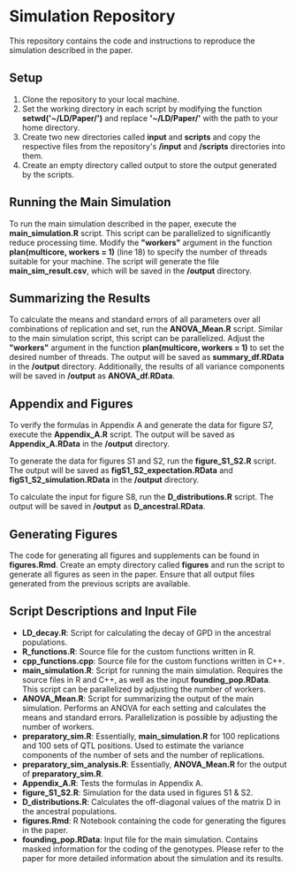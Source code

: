 # Simulation Repository
This repository contains the code and instructions to reproduce the simulation described in the paper.

## Setup
1. Clone the repository to your local machine.
2. Set the working directory in each script by modifying the function **setwd('~/LD/Paper/')** and replace **'~/LD/Paper/'** with the path to your home directory.
3. Create two new directories called **input** and **scripts** and copy the respective files from the repository's **/input** and **/scripts** directories into them.
4. Create an empty directory called output to store the output generated by the scripts.

## Running the Main Simulation
To run the main simulation described in the paper, execute the **main_simulation.R** script. This script can be parallelized to significantly reduce processing time. Modify the **"workers"** argument in the function **plan(multicore, workers = 1)** (line 18) to specify the number of threads suitable for your machine. The script will generate the file **main_sim_result.csv**, which will be saved in the **/output** directory.

## Summarizing the Results
To calculate the means and standard errors of all parameters over all combinations of replication and set, run the **ANOVA_Mean.R** script. Similar to the main simulation script, this script can be parallelized. Adjust the **"workers"** argument in the function **plan(multicore, workers = 1)** to set the desired number of threads. The output will be saved as **summary_df.RData** in the **/output** directory. Additionally, the results of all variance components will be saved in **/output** as **ANOVA_df.RData**.

## Appendix and Figures
To verify the formulas in Appendix A and generate the data for figure S7, execute the **Appendix_A.R** script. The output will be saved as **Appendix_A.RData** in the **/output** directory.

To generate the data for figures S1 and S2, run the **figure_S1_S2.R** script. The output will be saved as **figS1_S2_expectation.RData** and **figS1_S2_simulation.RData** in the **/output** directory.

To calculate the input for figure S8, run the **D_distributions.R** script. The output will be saved in **/output** as **D_ancestral.RData**.

## Generating Figures
The code for generating all figures and supplements can be found in **figures.Rmd**. Create an empty directory called **figures** and run the script to generate all figures as seen in the paper. Ensure that all output files generated from the previous scripts are available.

## Script Descriptions and Input File
- **LD_decay.R**: Script for calculating the decay of GPD in the ancestral populations.
- **R_functions.R**: Source file for the custom functions written in R.
- **cpp_functions.cpp**: Source file for the custom functions written in C++.
- **main_simulation.R**: Script for running the main simulation. Requires the source files in R and C++, as well as the input **founding_pop.RData**. This script can be parallelized by adjusting the number of workers.
- **ANOVA_Mean.R**: Script for summarizing the output of the main simulation. Performs an ANOVA for each setting and calculates the means and standard errors. Parallelization is possible by adjusting the number of workers.
- **preparatory_sim.R**: Essentially, **main_simulation.R** for 100 replications and 100 sets of QTL positions. Used to estimate the variance components of the number of sets and the number of replications.
- **preparatory_sim_analysis.R**: Essentially, **ANOVA_Mean.R** for the output of **preparatory_sim.R**.
- **Appendix_A.R**: Tests the formulas in Appendix A.
- **figure_S1_S2.R**: Simulation for the data used in figures S1 & S2.
- **D_distributions.R**: Calculates the off-diagonal values of the matrix D in the ancestral populations.
- **figures.Rmd**: R Notebook containing the code for generating the figures in the paper.
- **founding_pop.RData**: Input file for the main simulation. Contains masked information for the coding of the genotypes.
Please refer to the paper for more detailed information about the simulation and its results.

